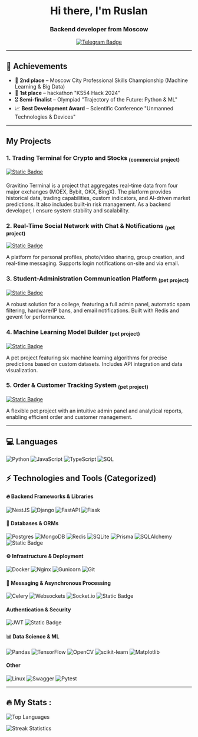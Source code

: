 <div align = "center">
    <div id="header" align="center">
        <h1>Hi there, I'm Ruslan</h1>
        <h3>Backend developer from Moscow</h3>
        <a href="https://t.me/Oberrrr">
            <img src="https://img.shields.io/badge/Telegram-blue?style=for-the-badge&logo=telegram&logoColor=white" alt="Telegram Badge">
        </a>
    </div>
</div>

---
## 🚀 Achievements
- 🥈 **2nd place** – Moscow City Professional Skills Championship (Machine Learning & Big Data)
- 🥇 **1st place** – hackathon "KS54 Hack 2024"
- 🎖 **Semi-finalist** – Olympiad "Trajectory of the Future: Python & ML"
- 📈 **Best Development Award** – Scientific Conference "Unmanned Technologies & Devices"
---
## My Projects

### 1. **Trading Terminal for Crypto and Stocks** <sub>(commercial project)</sub>
<a href='https://terminal.gravitino.ru/'>
<img alt="Static Badge" src="https://img.shields.io/badge/Trading%20Terminal%20(click)-8A2BE2?style=for-the-badge">
</a>

#### 

Gravitino Terminal is a project that aggregates real-time data from four major exchanges (MOEX, Bybit, OKX, BingX). The platform provides historical data, trading capabilities, custom indicators, and AI-driven market predictions. It also includes built-in risk management. As a backend developer, I ensure system stability and scalability.  

### 2. **Real-Time Social Network with Chat & Notifications**  <sub>(pet project)</sub> 
<a href='https://social-net.ober0.ru?email=test@gmail.com&password=test1234'>  
<img alt="Static Badge" src="https://img.shields.io/badge/Social%20Network%20(click)-1E90FF?style=for-the-badge">  
</a>  

A platform for personal profiles, photo/video sharing, group creation, and real-time messaging. Supports login notifications on-site and via email.  

### 3. **Student-Administration Communication Platform**  <sub>(pet project)</sub>

<a href='https://students-feedback.ober0.ru/'>  
<img alt="Static Badge" src="https://img.shields.io/badge/Student%20Platform%20(click)-32CD32?style=for-the-badge">  
</a>  


A robust solution for a college, featuring a full admin panel, automatic spam filtering, hardware/IP bans, and email notifications. Built with Redis and gevent for performance.  

### 4. **Machine Learning Model Builder**   <sub>(pet project)</sub>

<a href='https://ml-learn.ober0.ru/'>  
<img alt="Static Badge" src="https://img.shields.io/badge/Machine%20Learning%20Model%20(click)-FF4500?style=for-the-badge">  
</a>  


A pet project featuring six machine learning algorithms for precise predictions based on custom datasets. Includes API integration and data visualization.  


### 5. **Order & Customer Tracking System**   <sub>(pet project)</sub>

<a href='https://orders.ober0.ru/login/?next=%2Forders%2F&email=test&password=test'>  
<img alt="Static Badge" src="https://img.shields.io/badge/Order%20Tracking%20(click)-FF1493?style=for-the-badge">  
</a>  


A flexible pet project with an intuitive admin panel and analytical reports, enabling efficient order and customer management.

---

## 💻 Languages 
![Python](https://img.shields.io/badge/python-3670A0?style=for-the-badge&logo=python&logoColor=ffdd54)
![JavaScript](https://img.shields.io/badge/javascript-%23323330.svg?style=for-the-badge&logo=javascript&logoColor=%23F7DF1E)
![TypeScript](https://img.shields.io/badge/typescript-%23007ACC.svg?style=for-the-badge&logo=typescript&logoColor=white)
![SQL](https://img.shields.io/badge/SQL-blue?style=for-the-badge&logo=sql&logoColor=white)

## ⚡ Technologies and Tools (Categorized)  

#### 🔥 **Backend Frameworks & Libraries**  
![NestJS](https://img.shields.io/badge/nestjs-%23E0234E.svg?style=for-the-badge&logo=nestjs&logoColor=white)
![Django](https://img.shields.io/badge/django-%23092E20.svg?style=for-the-badge&logo=django&logoColor=white)
![FastAPI](https://img.shields.io/badge/FastAPI-005571?style=for-the-badge&logo=fastapi)
![Flask](https://img.shields.io/badge/flask-%23000.svg?style=for-the-badge&logo=flask&logoColor=white)

#### 💾 **Databases & ORMs**  
![Postgres](https://img.shields.io/badge/postgres-%23316192.svg?style=for-the-badge&logo=postgresql&logoColor=white)
![MongoDB](https://img.shields.io/badge/MongoDB-%234ea94b.svg?style=for-the-badge&logo=mongodb&logoColor=white)
![Redis](https://img.shields.io/badge/redis-%23DD0031.svg?style=for-the-badge&logo=redis&logoColor=white)
![SQLite](https://img.shields.io/badge/sqlite-%2307405e.svg?style=for-the-badge&logo=sqlite&logoColor=white)
![Prisma](https://img.shields.io/badge/Prisma-3982CE?style=for-the-badge&logo=Prisma&logoColor=white)
![SQLAlchemy](https://img.shields.io/badge/SQLALCHEMY-D71F00?style=for-the-badge&logoColor=white&logoSize=auto)
![Static Badge](https://img.shields.io/badge/Django%20ORM-8A2BE2?style=for-the-badge)



#### ⚙️ **Infrastructure & Deployment**  
![Docker](https://img.shields.io/badge/Docker-%230db7ed.svg?style=for-the-badge&logo=docker&logoColor=white)
![Nginx](https://img.shields.io/badge/nginx-%23009639.svg?style=for-the-badge&logo=nginx&logoColor=white)
![Gunicorn](https://img.shields.io/badge/gunicorn-%298729.svg?style=for-the-badge&logo=gunicorn&logoColor=white)
![Git](https://img.shields.io/badge/git-%23F05033.svg?style=for-the-badge&logo=git&logoColor=white)

#### 🔄 **Messaging & Asynchronous Processing**  
![Celery](https://img.shields.io/badge/celery-%23a9cc54.svg?style=for-the-badge&logo=celery&logoColor=ddf4a4)
![Websockets](https://img.shields.io/badge/Websockets-1f425f?style=for-the-badge&logo=websockets&logoColor=white)
![Socket.io](https://img.shields.io/badge/Socket.io-black?style=for-the-badge&logo=socket.io&badgeColor=010101)
![Static Badge](https://img.shields.io/badge/Gevent-8A2BE2?style=for-the-badge)

####  **Authentication & Security**  
![JWT](https://img.shields.io/badge/JWT-black?style=for-the-badge&logo=JSON%20web%20tokens) 
![Static Badge](https://img.shields.io/badge/Hash%20Lib-8A2BE2?style=for-the-badge)

#### 📊 **Data Science & ML**  
![Pandas](https://img.shields.io/badge/pandas-%23150458.svg?style=for-the-badge&logo=pandas&logoColor=white)
![TensorFlow](https://img.shields.io/badge/TensorFlow-%23FF6F00.svg?style=for-the-badge&logo=TensorFlow&logo)
![OpenCV](https://img.shields.io/badge/opencv-%23white.svg?style=for-the-badge&logo=opencv&logoColor=white)
![scikit-learn](https://img.shields.io/badge/scikit--learn-%23F7931E.svg?style=for-the-badge&logo=scikit-learn&logoColor=white)
![Matplotlib](https://img.shields.io/badge/Matplotlib-%23ffffff.svg?style=for-the-badge&logo=Matplotlib&logoColor=black)


#### **Other**
![Linux](https://img.shields.io/badge/Linux-FCC624?style=for-the-badge&logo=linux&logoColor=black)
![Swagger](https://img.shields.io/badge/Swagger-%23Clojure?style=for-the-badge&logo=swagger&logoColor=white)
![Pytest](https://img.shields.io/badge/Pytest-FF6347?style=for-the-badge&logo=pytest&logoColor=white)

---

##  🔥 My Stats :

![Top Languages](https://github-readme-stats.vercel.app/api/top-langs/?username=ober0&theme=dark&hide_border=true&include_all_commits=false&count_private=true&layout=compact)

![Streak Statistics](https://github-readme-streak-stats.herokuapp.com/?user=ober0&theme=dark&hide_border=true)
